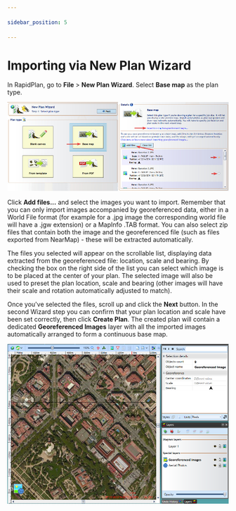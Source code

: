 ```yaml
---

sidebar_position: 5

---
```

# Importing via New Plan Wizard

In RapidPlan, go to **File** > **New Plan Wizard**. Select **Base map** as the plan type.

![Importing_via_New_Plan_Wizard](./assets/Importing_via_New_Plan_Wizard.jpg)

Click **Add files...** and select the images you want to import. Remember that you can only import images accompanied by georeferenced data, either in a World File format (for example for a .jpg image the corresponding world file will have a .jgw extension) or a MapInfo .TAB format. You can also select zip files that contain both the image and the georeferenced file (such as files exported from NearMap) - these will be extracted automatically.

The files you selected will appear on the scrollable list, displaying data extracted from the georeferenced file: location, scale and bearing. By checking the box on the right side of the list you can select which image is to be placed at the center of your plan. The selected image will also be used to preset the plan location, scale and bearing (other images will have their scale and rotation automatically adjusted to match).

Once you've selected the files, scroll up and click the **Next** button. In the second Wizard step you can confirm that your plan location and scale have been set correctly, then click **Create Plan**. The created plan will contain a dedicated **Georeferenced Images** layer with all the imported images automatically arranged to form a continuous base map.

![Georeferenced_Image](./assets/Georeferenced_Image.png)